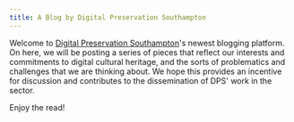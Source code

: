 ```yaml
---
title: A Blog by Digital Preservation Southampton
---
```


Welcome to [Digital Preservation Southampton](https://www.southampton.ac.uk/research/institutes-centres/digital-preservation-southampton)'s newest blogging platform. On here, we will be posting a series of pieces that reflect our interests and commitments to digital cultural heritage, and the sorts of problematics and challenges that we are thinking about. We hope this provides an incentive for discussion and contributes to the dissemination of DPS' work in the sector.

Enjoy the read!
